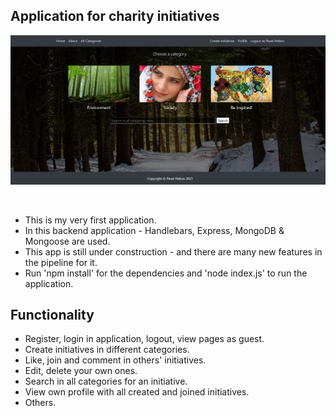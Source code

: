 ## Application for charity initiatives

![Preview](./static/img/App_thumbnail.jpg)

<br/>

 - This is my very first application.
 - In this backend application - Handlebars, Express, MongoDB & Mongoose are used. 
 - This app is still under construction - and there are many new features in the pipeline for it.
 - Run 'npm install' for the dependencies and 'node index.js' to run the application.
 
## Functionality
- Register, login in application, logout, view pages as guest.
- Create initiatives in different categories.
- Like, join and comment in others' initiatives.
- Edit, delete your own ones.
- Search in all categories for an initiative.
- View own profile with all created and joined initiatives.
- Others.
